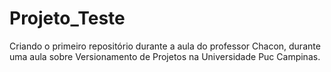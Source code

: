 # Projeto_Teste
Criando o primeiro repositório durante a aula do professor Chacon, durante uma aula sobre Versionamento de Projetos na Universidade Puc Campinas.
